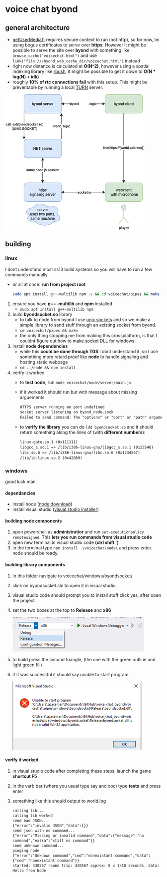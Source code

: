 # voice chat byond

## general architecture

* [getUserMedia()](https://developer.mozilla.org/en-US/docs/Web/API/MediaDevices/getUserMedia) requires secure context to run (not http), so for now, Im using bogus certificates to serve over **https**. However it might be possible to serve the site over **byond** with something like `browse_cache("voicechat.html")` and use `link("file:///byond_web_cache_dir/voicechat.html")` instead
* right now distance is calculated at **O(N^2)**, however using a spatial indexing library like [rbush](https://github.com/mourner/rbush), it might be possible to get it down to **O(N * log(N) + idk)**
* roughly **10% of rtc connections fail** with this setup. This might be preventable by running a local [TURN](https://webrtc.org/getting-started/turn-server) server.

![alt text](image.png)

## building

### linux

I dont understand most ss13 build systems so you will have to run a few commands manually.

* or all at once: **run from project root**

    ```bash
    sudo apt install g++-multilib npm -y && cd voicechat/pipes && make && cd ../node && npm install && cd ../..
    ```

1. ensure you have **g++-multilib** and **npm** installed
    * `sudo apt install g++-multilib npm`
2. build **byondsocket.so** library
    * to talk to node from byond I use [unix sockets](https://en.wikipedia.org/wiki/Unix_domain_socket) and so we make a simple library to send stuff through an existing socket from byond.
    * `cd voicechat/pipes && make`
    * the only thing stopping me from making this crossplatform, is that I couldnt figure out how to make socket DLL for windows.
3. install **node dependencies**
    * while this **could be done through TGS** I dont understand it, so I use something more retard proof like **node** to handle signaling and hosting static webpage
    * `cd ../node && npm install`
4. verify it worked
    * to **test node**, run `node voicechat/node/server/main.js`
    * if it worked it should run but with message about missing arguements

        ```txt
        HTTPS server running on port undefined
        socket server listening on byond_node.sock
        Failed to send command: The "options" or "port" or "path" argument must be specified
        ```

    * to **verify the library** you can do `ldd byondsocket.so`
    and it should return something along the lines of (with **different numbers**):

        ```txt
        linux-gate.so.1 (0x111111)
        libgcc_s.so.1 => /lib/i386-linux-gnu/libgcc_s.so.1 (0123546)
        libc.so.6 => /lib/i386-linux-gnu/libc.so.6 (0x1234567)
        /lib/ld-linux.so.2 (0x42069)
        ```

### windows

good luck man.

#### dependancies

* install node ([node download](https://nodejs.org/en/download))
* install visual studio ([visual studio installer](https://visualstudio.microsoft.com/downloads/))

#### building node components

1. open powershell as **administratior** and run `set-executionpolicy remotesigned`. This **lets you run commands from visual studio code**
2. open new terminal in visual studio code **(ctrl shift `)**
3. in the terminal type `npm install .\voicechat\node\` and press enter. node should be ready.

#### building library components

1. in this folder navigate to voicechat/windows/byondsocket/
2. click on byondsocket.sln to open it in visual studio.
3. visual studio code should prompt you to install stuff click yes, after open the project.
4. set the two boxes at the top to **Release** and **x86** 

    ![Release and x86](visualstdio1.png)

5. to build press the second triangle, (the one with the green outline and light green fill)
6. if it was successful it should say unable to start program:

    ![Unable to start program = build successful](visualstudio2.png)

#### verify it worked.

1. in visual studio code after completing these steps, launch the game **shortcut F5**
2. in the verb bar (where you usual type say and ooc) type **tests** and press enter
3. something like this should output to world.log

    ```plaintext
    calling lib...
    calling lib worked
    send bad JSON...
    {"error":"invalid JSON","data":{}}
    send json with no command...
    {"error":"Missing or invalid command","data":{"message":"no command","extra":"still no command"}}
    send unknown command...
    pinging node
    {"error":"Unknown command","cmd":"nonexistant command","data":{"cmd":"nonexistant command"}}
    started: 430567 round trip: 430567 approx: 0 x 1/10 seconds, data: Hello from Node
    ```

